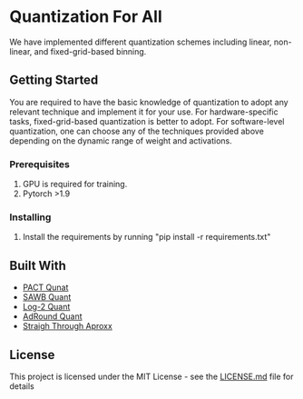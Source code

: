 
# Quantization For All

We have implemented different quantization schemes including linear, non-linear, and fixed-grid-based binning.

## Getting Started

You are required to have the basic knowledge of quantization to adopt any relevant technique and implement it for your use.
For hardware-specific tasks, fixed-grid-based quantization is better to adopt. For software-level quantization, one can choose any of the techniques provided above depending on the dynamic range of weight and activations.

### Prerequisites

1. GPU is required for training.
2. Pytorch >1.9

### Installing

1. Install the requirements by running "pip install -r requirements.txt"



## Built With

* [PACT Qunat](https://arxiv.org/abs/1805.06085) 
* [SAWB Quant](https://arxiv.org/abs/1807.06964)
* [Log-2 Quant](https://arxiv.org/abs/2203.05025)
* [AdRound Quant](https://arxiv.org/pdf/2004.10568.pdf)
* [Straigh Through Aproxx](https://openreview.net/pdf?id=Skh4jRcKQ)
 

## License

This project is licensed under the MIT License - see the [LICENSE.md](LICENSE.md) file for details

